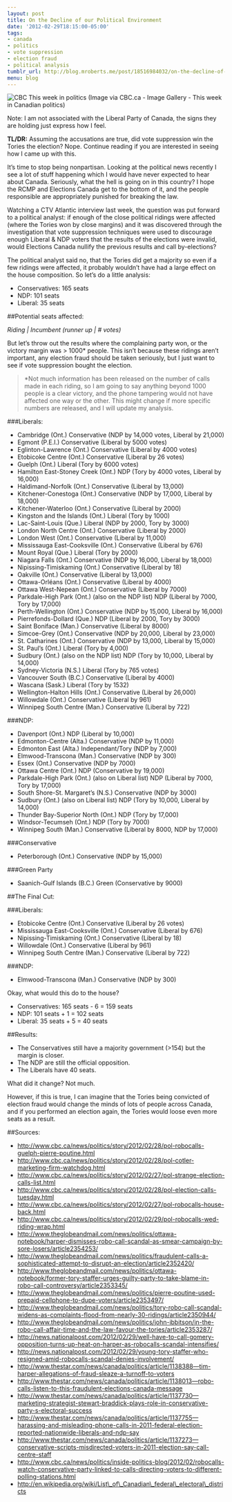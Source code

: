 ```yaml
---
layout: post
title: On the Decline of our Political Environment
date: '2012-02-29T18:15:00-05:00'
tags:
- canada
- politics
- vote suppression
- election fraud
- political analysis
tumblr_url: http://blog.mroberts.me/post/18516984032/on-the-decline-of-our-political-environment
menu: blog
---
```


![CBC This week in politics](http://www.cbc.ca/photos/galleries/1663/1663_32273_web_8column.jpg)
(Image via CBC.ca - Image Gallery - This week in Canadian politics)

Note: I am not associated with the Liberal Party of Canada, the signs they are holding just express how I feel.

**TL/DR:** Assuming the accusations are true, did vote suppression win the Tories the election? Nope. Continue reading if you are interested in seeing how I came up with this.

It’s time to stop being nonpartisan. Looking at the political news recently I see a lot of stuff happening which I would have never expected to hear about Canada. Seriously, what the hell is going on in this country? I hope the RCMP and Elections Canada get to the bottom of it, and the people responsible are appropriately punished for breaking the law.

Watching a CTV Atlantic interview last week, the question was put forward to a political analyst: if enough of the close political ridings were affected (where the Tories won by close margins) and it was discovered through the investigation that vote suppression techniques were used to discourage enough Liberal & NDP voters that the results of the elections were invalid, would Elections Canada nullify the previous results and call by-elections?

The political analyst said no, that the Tories did get a majority so even if a few ridings were affected, it probably wouldn’t have had a large effect on the house composition. So let’s do a little analysis:

 * Conservatives: 165 seats
 * NDP: 101 seats
 * Liberal: 35 seats

##Potential seats affected:

*Riding | Incumbent (runner up | # votes)*

But let’s throw out the results where the complaining party won, or the victory margin was > 1000* people. This isn’t because these ridings aren’t important, any election fraud should be taken seriously, but I just want to see if vote suppression bought the election.

> *Not much information has been released on the number of calls made in each riding, so I am going to say anything beyond 1000 people is a clear victory, and the phone tampering would not have affected one way or the other. This might change if more specific numbers are released, and I will update my analysis.

###Liberals:

 * Cambridge (Ont.) Conservative (NDP by 14,000 votes, Liberal by 21,000)
 * Egmont (P.E.I.) Conservative (Liberal by 5000 votes)
 * Eglinton-Lawrence (Ont.) Conservative (Liberal by 4000 votes)
 * Etobicoke Centre (Ont.) Conservative (Liberal by 26 votes)
 * Guelph (Ont.) Liberal (Tory by 6000 votes)
 * Hamilton East-Stoney Creek (Ont.) NDP (Tory by 4000 votes, Liberal by 16,000)
 * Haldimand-Norfolk (Ont.) Conservative (Liberal by 13,000)
 * Kitchener-Conestoga (Ont.) Conservative (NDP by 17,000, Liberal by 18,000)
 * Kitchener-Waterloo (Ont.) Conservative (Liberal by 2000)
 * Kingston and the Islands (Ont.) Liberal (Tory by 1000)
 * Lac-Saint-Louis (Que.) Liberal (NDP by 2000, Tory by 3000)
 * London North Centre (Ont.) Conservative (Liberal by 2000)
 * London West (Ont.) Conservative (Liberal by 11,000)
 * Mississauga East-Cooksville (Ont.) Conservative (Liberal by 676)
 * Mount Royal (Que.) Liberal (Tory by 2000)
 * Niagara Falls (Ont.) Conservative (NDP by 16,000, Liberal by 18,000)
 * Nipissing-Timiskaming (Ont.) Conservative (Liberal by 18)
 * Oakville (Ont.) Conservative (Liberal by 13,000)
 * Ottawa-Orléans (Ont.) Conservative (Liberal by 4000)
 * Ottawa West-Nepean (Ont.) Conservative (Liberal by 7000)
 * Parkdale-High Park (Ont.) (also on the NDP list) NDP (Liberal by 7000, Tory by 17,000)
 * Perth-Wellington (Ont.) Conservative (NDP by 15,000, Liberal by 16,000)
 * Pierrefonds-Dollard (Que.) NDP (Liberal by 2000, Tory by 3000)
 * Saint Boniface (Man.) Conservative (Liberal by 8000)
 * Simcoe-Grey (Ont.) Conservative (NDP by 20,000, Liberal by 23,000)
 * St. Catharines (Ont.) Conservative (NDP by 13,000, Liberal by 15,000)
 * St. Paul’s (Ont.) Liberal (Tory by 4,000)
 * Sudbury (Ont.) (also on the NDP list) NDP (Tory by 10,000, Liberal by 14,000)
 * Sydney-Victoria (N.S.) Liberal (Tory by 765 votes)
 * Vancouver South (B.C.) Conservative (Liberal by 4000)
 * Wascana (Sask.) Liberal (Tory by 1532)
 * Wellington-Halton Hills (Ont.) Conservative (Liberal by 26,000)
 * Willowdale (Ont.) Conservative (Liberal by 961)
 * Winnipeg South Centre (Man.) Conservative (Liberal by 722)

###NDP:

 * Davenport (Ont.) NDP (Liberal by 10,000)
 * Edmonton-Centre (Alta.) Conservative (NDP by 11,000)
 * Edmonton East (Alta.) Independant/Tory (NDP by 7,000)
 * Elmwood-Transcona (Man.) Conservative (NDP by 300)
 * Essex (Ont.) Conservative (NDP by 7000)
 * Ottawa Centre (Ont.) NDP (Conservative by 19,000)
 * Parkdale-High Park (Ont.) (also on Liberal list) NDP (Liberal by 7000, Tory by 17,000)
 * South Shore-St. Margaret’s (N.S.) Conservative (NDP by 3000)
 * Sudbury (Ont.) (also on Liberal list) NDP (Tory by 10,000, Liberal by 14,000)
 * Thunder Bay-Superior North (Ont.) NDP (Tory by 17,000)
 * Windsor-Tecumseh (Ont.) NDP (Tory by 7000)
 * Winnipeg South (Man.) Conservative (Liberal by 8000, NDP by 17,000)

###Conservative

 * Peterborough (Ont.) Conservative (NDP by 15,000)

###Green Party

 * Saanich-Gulf Islands (B.C.) Green (Conservative by 9000)

##The Final Cut:

###Liberals:

 * Etobicoke Centre (Ont.) Conservative (Liberal by 26 votes)
 * Mississauga East-Cooksville (Ont.) Conservative (Liberal by 676)
 * Nipissing-Timiskaming (Ont.) Conservative (Liberal by 18)
 * Willowdale (Ont.) Conservative (Liberal by 961)
 * Winnipeg South Centre (Man.) Conservative (Liberal by 722)

###NDP:

 * Elmwood-Transcona (Man.) Conservative (NDP by 300)

Okay, what would this do to the house?

 * Conservatives: 165 seats - 6 = 159 seats
 * NDP: 101 seats + 1 = 102 seats
 * Liberal: 35 seats + 5 = 40 seats

##Results:

 * The Conservatives still have a majority government (>154) but the margin is closer.
 * The NDP are still the official opposition.
 * The Liberals have 40 seats.

What did it change? Not much.

However, if this is true, I can imagine that the Tories being convicted of election fraud would change the minds of lots of people across Canada, and if you performed an election again, the Tories would loose even more seats as a result.

##Sources:
 * http://www.cbc.ca/news/politics/story/2012/02/28/pol-robocalls-guelph-pierre-poutine.html
 * http://www.cbc.ca/news/politics/story/2012/02/28/pol-cotler-marketing-firm-watchdog.html
 * http://www.cbc.ca/news/politics/story/2012/02/27/pol-strange-election-calls-list.html
 * http://www.cbc.ca/news/politics/story/2012/02/28/pol-election-calls-tuesday.html
 * http://www.cbc.ca/news/politics/story/2012/02/27/pol-robocalls-house-back.html
 * http://www.cbc.ca/news/politics/story/2012/02/29/pol-robocalls-wed-riding-wrap.html
 * http://www.theglobeandmail.com/news/politics/ottawa-notebook/harper-dismisses-robo-call-scandal-as-smear-campaign-by-sore-losers/article2354253/ 
 * http://www.theglobeandmail.com/news/politics/fraudulent-calls-a-sophisticated-attempt-to-disrupt-an-election/article2352420/ 
 * http://www.theglobeandmail.com/news/politics/ottawa-notebook/former-tory-staffer-urges-guilty-party-to-take-blame-in-robo-call-controversy/article2353345/ 
 * http://www.theglobeandmail.com/news/politics/pierre-poutine-used-prepaid-cellphone-to-dupe-voters/article2353497/ 
 * http://www.theglobeandmail.com/news/politics/tory-robo-call-scandal-widens-as-complaints-flood-from-nearly-30-ridings/article2350944/ 
 * http://www.theglobeandmail.com/news/politics/john-ibbitson/in-the-robo-call-affair-time-and-the-law-favour-the-tories/article2353287/ 
 * http://news.nationalpost.com/2012/02/29/well-have-to-call-gomery-opposition-turns-up-heat-on-harper-as-robocalls-scandal-intensifies/
 * http://news.nationalpost.com/2012/02/29/young-tory-staffer-who-resigned-amid-robocalls-scandal-denies-involvement/
 * http://www.thestar.com/news/canada/politics/article/1138388—tim-harper-allegations-of-fraud-sleaze-a-turnoff-to-voters 
 * http://www.thestar.com/news/canada/politics/article/1138013—robo-calls-listen-to-this-fraudulent-elections-canada-message 
 * http://www.thestar.com/news/canada/politics/article/1137730—marketing-strategist-stewart-braddick-plays-role-in-conservative-party-s-electoral-success 
 * http://www.thestar.com/news/canada/politics/article/1137755—harassing-and-misleading-phone-calls-in-2011-federal-election-reported-nationwide-liberals-and-ndp-say 
 * http://www.thestar.com/news/canada/politics/article/1137273—conservative-scripts-misdirected-voters-in-2011-election-say-call-centre-staff
 * http://www.cbc.ca/news/politics/inside-politics-blog/2012/02/robocalls-watch-conservative-party-linked-to-calls-directing-voters-to-different-polling-stations.html 
 * http://en.wikipedia.org/wiki/List\_of\_Canadian\_federal\_electoral\_districts
